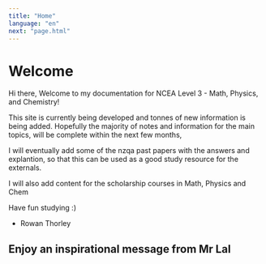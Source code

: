 ```yaml
---
title: "Home"
language: "en"
next: "page.html"
---
```


# Welcome

Hi there, Welcome to my documentation for NCEA Level 3 - Math, Physics, and Chemistry!

This site is currently being developed and tonnes of new information is being added. Hopefully the majority of notes and information for the main topics, will be complete within the next few months,

I will eventually add some of the nzqa past papers with the answers and explantion, 
so that this can be used as a good study resource for the externals.

I will also add content for the scholarship courses in Math, Physics and Chem

Have fun studying :)

- Rowan Thorley
## Enjoy an inspirational message from Mr Lal
<img id="inspiration" class="inspiration">